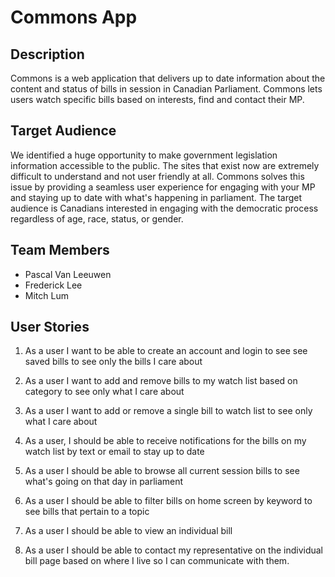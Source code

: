 # Commons App

## Description

Commons is a web application that delivers up to date information about the content and status of bills in session in Canadian Parliament. Commons lets users watch specific bills based on interests, find and contact their MP.

## Target Audience

We identified a huge opportunity to make government legislation information accessible to the public. The sites that exist now are extremely difficult to understand and not user friendly at all. Commons solves this issue by providing a seamless user experience for engaging with your MP and staying up to date with what's happening in parliament. The target audience is Canadians interested in engaging with the democratic process regardless of age, race, status, or gender.

## Team Members

- Pascal Van Leeuwen
- Frederick Lee
- Mitch Lum

## User Stories

1. As a user I want to be able to create an account and login to see see saved bills to see only the bills I care about

2. As a user I want to add and remove bills to my watch list based on category to see only what I care about

3. As a user I want to add or remove a single bill to watch list to see only what I care about

4. As a user, I should be able to receive notifications for the bills on my watch list by text or email to stay up to date

5. As a user I should be able to browse all current session bills to see what's going on that day in parliament

6. As a user I should be able to filter bills on home screen by keyword to see bills that pertain to a topic

7. As a user I should be able to view an individual bill

8. As a user I should be able to contact my representative on the individual bill page based on where I live so I can communicate with them.
